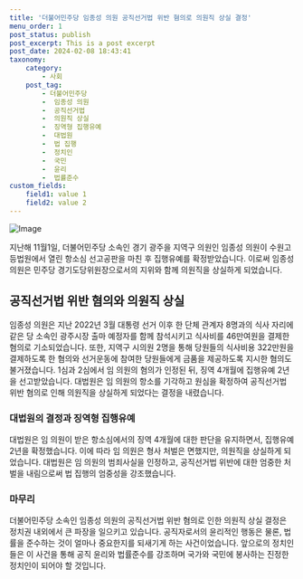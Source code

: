 ```yaml
---
title: '더불어민주당 임종성 의원 공직선거법 위반 혐의로 의원직 상실 결정'
menu_order: 1
post_status: publish
post_excerpt: This is a post excerpt
post_date: 2024-02-08 18:43:41
taxonomy:
    category:
        - 사회
    post_tag:
        - 더불어민주당
        -  임종성 의원
        -  공직선거법
        -  의원직 상실
        -  징역형 집행유예
        -  대법원
        -  법 집행
        -  정치인
        -  국민
        -  윤리
        -  법률준수
custom_fields:
    field1: value 1
    field2: value 2
---
```


![Image](https://imgnews.pstatic.net/image/666/2024/02/08/0000033225_001_20240208115202621.png?type=w647)

지난해 11월1일, 더불어민주당 소속인 경기 광주을 지역구 의원인 임종성 의원이 수원고등법원에서 열린 항소심 선고공판을 마친 후 집행유예를 확정받았습니다. 이로써 임종성 의원은 민주당 경기도당위원장으로서의 지위와 함께 의원직을 상실하게 되었습니다.
## 공직선거법 위반 혐의와 의원직 상실
임종성 의원은 지난 2022년 3월 대통령 선거 이후 한 단체 관계자 8명과의 식사 자리에 같은 당 소속인 광주시장 출마 예정자를 함께 참석시키고 식사비를 46만여원을 결제한 혐의로 기소되었습니다. 또한, 지역구 시의원 2명을 통해 당원들의 식사비용 322만원을 결제하도록 한 혐의와 선거운동에 참여한 당원들에게 금품을 제공하도록 지시한 혐의도 불거졌습니다.
1심과 2심에서 임 의원의 혐의가 인정된 뒤, 징역 4개월에 집행유예 2년을 선고받았습니다. 대법원은 임 의원의 항소를 기각하고 원심을 확정하여 공직선거법 위반 혐의로 인해 의원직을 상실하게 되었다는 결정을 내렸습니다.
### 대법원의 결정과 징역형 집행유예
대법원은 임 의원이 받은 항소심에서의 징역 4개월에 대한 판단을 유지하면서, 집행유예 2년을 확정했습니다. 이에 따라 임 의원은 형사 처벌은 면했지만, 의원직을 상실하게 되었습니다. 대법원은 임 의원의 범죄사실을 인정하고, 공직선거법 위반에 대한 엄중한 처벌을 내림으로써 법 집행의 엄중성을 강조했습니다.
### 마무리
더불어민주당 소속인 임종성 의원의 공직선거법 위반 혐의로 인한 의원직 상실 결정은 정치권 내외에서 큰 파장을 일으키고 있습니다. 공직자로서의 윤리적인 행동은 물론, 법률을 준수하는 것이 얼마나 중요한지를 되새기게 하는 사건이었습니다. 앞으로의 정치인들은 이 사건을 통해 공직 윤리와 법률준수를 강조하며 국가와 국민에 봉사하는 진정한 정치인이 되어야 할 것입니다.
